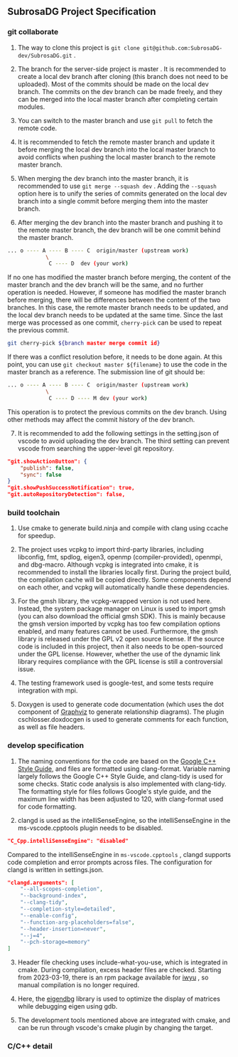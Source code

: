 ## SubrosaDG Project Specification

### git collaborate

1. The way to clone this project is `git clone git@github.com:SubrosaDG-dev/SubrosaDG.git` .

2. The branch for the server-side project is master . It is recommended to create a local dev branch after cloning (this branch does not need to be uploaded). Most of the commits should be made on the local dev branch. The commits on the dev branch can be made freely, and they can be merged into the local master branch after completing certain modules.

3. You can switch to the master branch and use `git pull` to fetch the remote code.

4. It is recommended to fetch the remote master branch and update it before merging the local dev branch into the local master branch to avoid conflicts when pushing the local master branch to the remote master branch.

5. When merging the dev branch into the master branch, it is recommended to use `git merge --squash dev` . Adding the `--squash` option here is to unify the series of commits generated on the local dev branch into a single commit before merging them into the master branch.

6. After merging the dev branch into the master branch and pushing it to the remote master branch, the dev branch will be one commit behind the master branch.
```bash
... o ---- A ---- B ---- C  origin/master (upstream work)
            \
             C ---- D  dev (your work)
```
If no one has modified the master branch before merging, the content of the master branch and the dev branch will be the same, and no further operation is needed. However, if someone has modified the master branch before merging, there will be differences between the content of the two branches. In this case, the remote master branch needs to be updated, and the local dev branch needs to be updated at the same time. Since the last merge was processed as one commit, `cherry-pick` can be used to repeat the previous commit.
```bash
git cherry-pick ${branch master merge commit id}
```
If there was a conflict resolution before, it needs to be done again. At this point, you can use `git checkout master ${filename}` to use the code in the master branch as a reference. The submission line of git should be:
```bash
... o ---- A ---- B ---- C  origin/master (upstream work)
            \
             C ---- D ---- M dev (your work)
```
This operation is to protect the previous commits on the dev branch. Using other methods may affect the commit history of the dev branch.

7. It is recommended to add the following settings in the setting.json of vscode to avoid uploading the dev branch. The third setting can prevent vscode from searching the upper-level git repository.
```json
"git.showActionButton": {
    "publish": false,
    "sync": false
}
"git.showPushSuccessNotification": true,
"git.autoRepositoryDetection": false,
```

### build toolchain

1. Use cmake to generate build.ninja and compile with clang using ccache for speedup.

2. The project uses vcpkg to import third-party libraries, including libconfig, fmt, spdlog, eigen3, openmp (compiler-provided), openmpi, and dbg-macro. Although vcpkg is integrated into cmake, it is recommended to install the libraries locally first. During the project build, the compilation cache will be copied directly. Some components depend on each other, and vcpkg will automatically handle these dependencies.

3. For the gmsh library, the vcpkg-wrapped version is not used here. Instead, the system package manager on Linux is used to import gmsh (you can also download the official gmsh SDK). This is mainly because the gmsh version imported by vcpkg has too few compilation options enabled, and many features cannot be used. Furthermore, the gmsh library is released under the GPL v2 open source license. If the source code is included in this project, then it also needs to be open-sourced under the GPL license. However, whether the use of the dynamic link library requires compliance with the GPL license is still a controversial issue.

4. The testing framework used is google-test, and some tests require integration with mpi.

5. Doxygen is used to generate code documentation (which uses the dot component of [Graphviz](https://www.graphviz.org) to generate relationship diagrams). The plugin cschlosser.doxdocgen is used to generate comments for each function, as well as file headers.

### develop specification

1. The naming conventions for the code are based on the [Google C++ Style Guide](https://google.github.io/styleguide/cppguide.html), and files are formatted using clang-format. Variable naming largely follows the Google C++ Style Guide, and clang-tidy is used for some checks. Static code analysis is also implemented with clang-tidy. The formatting style for files follows Google's style guide, and the maximum line width has been adjusted to 120, with clang-format used for code formatting.

2. clangd is used as the intelliSenseEngine, so the intelliSenseEngine in the ms-vscode.cpptools plugin needs to be disabled.
```json
"C_Cpp.intelliSenseEngine": "disabled"
```
Compared to the intelliSenseEngine in `ms-vscode.cpptools` , clangd supports code completion and error prompts across files. The configuration for clangd is written in settings.json.
```json
"clangd.arguments": [
    "--all-scopes-completion",
    "--background-index",
    "--clang-tidy",
    "--completion-style=detailed",
    "--enable-config",
    "--function-arg-placeholders=false",
    "--header-insertion=never",
    "--j=4",
    "--pch-storage=memory"
]
```

3. Header file checking uses include-what-you-use, which is integrated in cmake. During compilation, excess header files are checked. Starting from 2023-03-19, there is an rpm package available for [iwyu](https://src.fedoraproject.org/rpms/iwyu) , so manual compilation is no longer required.

4. Here, the [eigendbg](https://github.com/dmillard/eigengdb) library is used to optimize the display of matrices while debugging eigen using gdb.

5. The development tools mentioned above are integrated with cmake, and can be run through vscode's cmake plugin by changing the target.

### C/C++ detail
